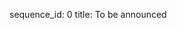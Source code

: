 <!-- ---
# Determines which paper appears first (lowest number (0) appears first)
sequence_id: 0

# Paper title
title: TBD

# Paper authors
authors: TBD

# Author affiliations
affil: TBD

# Link to the paper's pdf (place in the `assets/pdf/papers` directory)
pdf: TBD

# Link to a representative image for the paper (place in the `assets/img/papers` directory)
img: TBD
---
 -->
sequence_id: 0
title: To be announced
